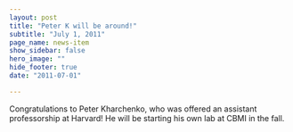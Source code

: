 ```yaml
---
layout: post
title: "Peter K will be around!"
subtitle: "July 1, 2011"
page_name: news-item
show_sidebar: false
hero_image: ""
hide_footer: true
date: "2011-07-01"

---
```


Congratulations to Peter Kharchenko, who was offered an assistant professorship at Harvard! He will be starting his own lab at CBMI in the fall.

